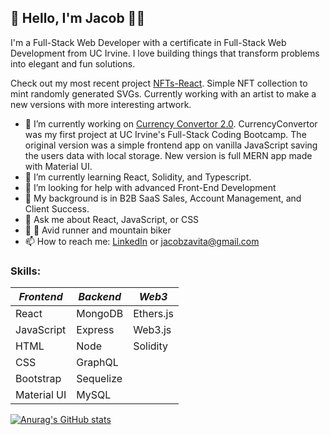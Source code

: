 <link rel="stylesheet" href="https://cdn.jsdelivr.net/gh/devicons/devicon@v2.12.0/devicon.min.css">

## 👋 Hello, I'm Jacob  🧑‍💻

I'm a Full-Stack Web Developer with a certificate in Full-Stack Web Development from UC Irvine. I love building things that transform problems into elegant and fun solutions.

Check out my most recent project [NFTs-React](https://github.com/JacobZavita/nfts-react). Simple NFT collection to mint randomly generated SVGs. Currently working with an artist to make a new versions with more interesting artwork.

- 🔭 I’m currently working on [Currency Convertor 2.0](https://github.com/JacobZavita/CurrencyConverter). CurrencyConvertor was my first project at UC Irvine's Full-Stack Coding Bootcamp. The original version was a simple frontend app on vanilla JavaScript saving the users data with local storage. New version is full MERN app made with Material UI.
- 🌱 I’m currently learning React, Solidity, and Typescript.
- 🤔 I’m looking for help with advanced Front-End Development
- 💪 My background is in B2B SaaS Sales, Account Management, and Client Success.
- 💬 Ask me about React, JavaScript, or CSS
- 🏃 🚵 Avid runner and mountain biker
- 📫 How to reach me: [LinkedIn](https://www.linkedin.com/in/jacob-zavita/) or [jacobzavita@gmail.com](mailto:jacobzavita@gmail.com?subject=Hello)

### Skills:

| *Frontend* | *Backend* | *Web3* |
| ----- | ----- | ----- |
| React | MongoDB | Ethers.js |
| JavaScript | Express | Web3.js |
| HTML | Node | Solidity |
| CSS | GraphQL | |
| Bootstrap | Sequelize | |
| Material UI | MySQL | |

[![Anurag's GitHub stats](https://github-readme-stats.vercel.app/api?username=jacobzavita&show_icons=true&bg_color=45,84ffc9,aab2ff,eca0ff&title_color=000000&text_color=000000)](https://github.com/anuraghazra/github-readme-stats)
